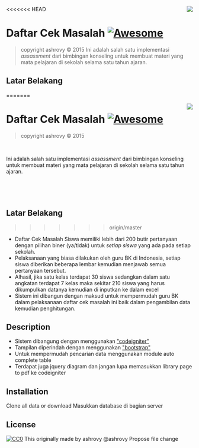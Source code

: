 <<<<<<< HEAD
<img src="icon.png" align="right" />
# Daftar Cek Masalah [![Awesome](https://cdn.rawgit.com/sindresorhus/awesome/d7305f38d29fed78fa85652e3a63e154dd8e8829/media/badge.svg)](https://github.com/sindresorhus/awesome)
> copyright ashrovy &copy; 2015
Ini adalah salah satu implementasi *assassment* dari bimbingan konseling untuk membuat materi yang mata pelajaran di sekolah selama satu tahun ajaran.
## Latar Belakang
=======

<img src="icon.png" align="right" />

# Daftar Cek Masalah [![Awesome](https://cdn.rawgit.com/sindresorhus/awesome/d7305f38d29fed78fa85652e3a63e154dd8e8829/media/badge.svg)](https://github.com/sindresorhus/awesome)

> copyright ashrovy &copy; 2015

​

Ini adalah salah satu implementasi *assassment* dari bimbingan konseling untuk membuat materi yang mata pelajaran di sekolah selama satu tahun ajaran.

​

​

## Latar Belakang

>>>>>>> origin/master
- Daftar Cek Masalah Siswa memiliki lebih dari 200 butir pertanyaan dengan pilihan biner (ya/tidak) untuk *setiap siswa* yang ada pada setiap sekolah.
- Pelaksanaan yang biasa dilakukan oleh guru BK di Indonesia, setiap siswa diberikan beberapa lembar kemudian menjawab semua pertanyaan tersebut.
- Alhasil, jika satu kelas terdapat 30 siswa sedangkan dalam satu angkatan terdapat 7 kelas maka sekitar 210 siswa yang harus dikumpulkan datanya kemudian di inputkan ke dalam excel
- Sistem ini dibangun dengan maksud untuk mempermudah guru BK dalam pelaksanaan daftar cek masalah ini baik dalam pengambilan data kemudian penghitungan.
## Description
- Sistem dibangung dengan menggunakan ["codeigniter"](http://www.codeigniter.com)
- Tampilan diperindah dengan menggunakan ["bootstrap"](https://getbootstrap.com)
- Untuk mempermudah pencarian data menggunakan module auto complete table
- Terdapat juga jquery diagram dan jangan lupa memasukkan library page to pdf ke codeigniter
## Installation
Clone all data or download
Masukkan database di bagian server
## License
[![CC0](https://licensebuttons.net/p/zero/1.0/88x31.png)](http://creativecommons.org/publicdomain/zero/1.0/)
This originally made by ashrovy
@ashrovy
Propose file change
